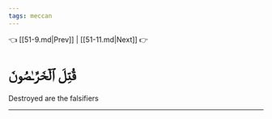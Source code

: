 ```yaml
---
tags: meccan
---
```


👈 [[51-9.md|Prev]] | [[51-11.md|Next]] 👉

# قُتِلَ ٱلۡخَرَّـٰصُونَ

Destroyed are the falsifiers

---

